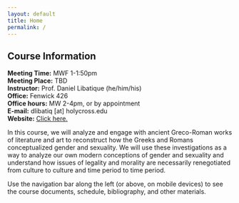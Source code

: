 ```yaml
---
layout: default
title: Home
permalink: /
---
```


## Course Information
**Meeting Time:** MWF 1-1:50pm  
**Meeting Place:** TBD  
**Instructor:** Prof. Daniel Libatique (he/him/his)  
**Office:** Fenwick 426  
**Office hours:** MW 2-4pm, or by appointment  
**E-mail:** dlibatiq [at] holycross.edu  
**Website:** [Click here.](https://dlibatique.github.io)

In this course, we will analyze and engage with ancient Greco-Roman works of literature and art to reconstruct how the Greeks and Romans conceptualized gender and sexuality. We will use these investigations as a way to analyze our own modern conceptions of gender and sexuality and understand how issues of legality and morality are necessarily renegotiated from culture to culture and time period to time period.

Use the navigation bar along the left (or above, on mobile devices) to see the course documents, schedule, bibliography, and other materials.
